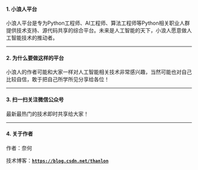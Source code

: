 #### 1. 小浪人平台
小浪人平台是专为Python工程师、AI工程师、算法工程师等Python相关职业人群提供技术支持、源代码共享的综合平台。未来是人工智能的天下，小浪人愿意做人工智能技术的推动者。
<hr>

#### 2. 为什么要做这样的平台
小浪人的作者可能和大家一样对人工智能相关技术非常感兴趣，当然可能也对自己比较自信，敢于把自己所学所见分享给各位！
<hr>

#### 3. 扫一扫关注微信公众号
最新最热门的技术即时共享给大家！
<hr>

#### 4. 关于作者
作者：奈何

技术博客：[**`https://blog.csdn.net/thanlon`**](https://blog.csdn.net/thanlon)
